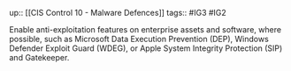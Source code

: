 up:: [[CIS Control 10 - Malware Defences]]
tags:: #IG3 #IG2

Enable anti-exploitation features on enterprise assets and software, where possible, such as Microsoft Data Execution Prevention (DEP), Windows Defender Exploit Guard (WDEG), or Apple System Integrity Protection (SIP) and Gatekeeper.